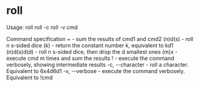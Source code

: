 # roll

Usage:
    roll <cmd>
    roll -c
    roll -v cmd

Command specification
    <cmd1>+<cmd2> - sum the results of cmd1 and cmd2
    (n)d(s) - roll n s-sided dice
    (k) - return the constant number k, equivalent to kd1
    (n)d(s)d(d) - roll n s-sided dice, then drop the d smallest ones
    (m)x<cmd> - execute cmd m times and sum the results
    !<cmd> - execute the command verbosely, showing intermediate results
    -c, --character - roll a character. Equivalent to 6x4d6d1
    -v, --verbose <cmd> - execute the command verbosely. Equivalent to !cmd
    
